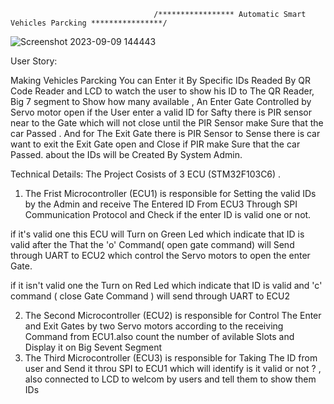                                     /***************** Automatic Smart Vehicles Parcking ****************/
![Screenshot 2023-09-09 144443](https://github.com/MohamedBadr552002/Embedded-Systems/assets/108628976/14103645-b726-43e8-8ffa-995a2c44950e)

User Story:

Making Vehicles Parcking You can Enter it By Specific IDs Readed By QR Code Reader and LCD to watch the user to show his ID to The QR Reader, Big 7 segment 
to Show how many available , An Enter Gate Controlled by Servo motor open if the User enter a valid ID for Safty there is PIR sensor near to the Gate which will not close until the PIR Sensor make Sure that the car Passed .
And for The Exit Gate there is PIR Sensor to Sense there is car want to exit the Exit Gate open and Close if PIR make Sure that the car Passed.
about the IDs will be Created By System Admin.

Technical Details:
The Project Cosists of 3 ECU (STM32F103C6) .

1) The Frist Microcontroller (ECU1) is responsible for Setting the valid IDs by the Admin and receive The Entered ID From ECU3 Through SPI Communication Protocol and Check if the enter ID is valid one or not.

  if it's valid one this ECU will Turn on Green Led which indicate that  ID is valid after the That the 'o' Command( open gate command)  will Send   through UART to ECU2 which control the Servo motors to open the enter Gate.

  if it isn't valid one the Turn on Red Led which indicate that ID is valid and 'c' command ( close Gate Command ) will send through UART to ECU2

2) The Second Microcontroller (ECU2) is responsible for Control The Enter and Exit Gates by two Servo motors according to the receiving Command from ECU1.also count the number of avilable Slots and Display it on Big Sevent Segment  
3) The Third Microcontroller (ECU3) is responsible for Taking The ID from user and Send it throu SPI to ECU1 which will identify is it valid or not ? , also connected to LCD to welcom by users and tell them to show them IDs
